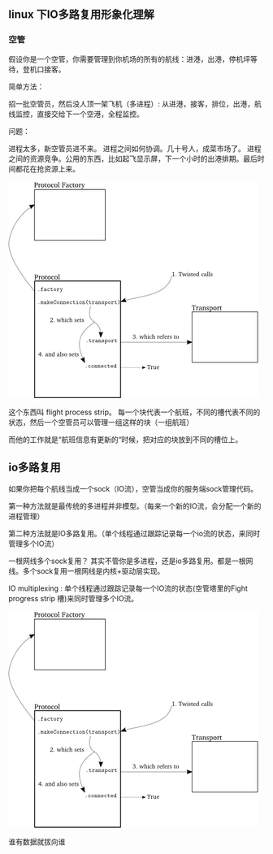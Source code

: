 ## linux 下IO多路复用形象化理解

### 空管

假设你是一个空管，你需要管理到你机场的所有的航线：进港，出港，停机坪等待，登机口接客。

简单方法：  

招一批空管员，然后没人顶一架飞机（多进程）: 从进港，接客，排位，出港，航线监控，直接交给下一个空港，全程监控。

问题：

进程太多，新空管员进不来。
进程之间如何协调。几十号人，成菜市场了。
进程之间的资源竞争。公用的东西，比如起飞显示屏，下一个小时的出港排期。最后时间都花在抢资源上来。


![make transport](https://github.com/tidalmelon/twisted-intro/blob/master/twisted-client-2/transport.png)

这个东西叫 flight process strip。 每一个块代表一个航班，不同的槽代表不同的状态，然后一个空管员可以管理一组这样的块（一组航班）

而他的工作就是“航班信息有更新的“时候，把对应的块放到不同的槽位上。


## io多路复用

如果你把每个航线当成一个sock（IO流），空管当成你的服务端sock管理代码。

第一种方法就是最传统的多进程并非模型。（每来一个新的IO流，会分配一个新的进程管理）

第二种方法就是IO多路复用。（单个线程通过跟踪记录每一个io流的状态，来同时管理多个IO流）

一根网线多个sock复用？ 其实不管你是多进程，还是io多路复用。都是一根网线。多个sock复用一根网线是内核+驱动层实现。


IO multiplexing : 单个线程通过跟踪记录每一个IO流的状态(空管塔里的Fight progress strip 槽)来同时管理多个IO流。


![make transport](https://github.com/tidalmelon/twisted-intro/blob/master/twisted-client-2/transport.png)

谁有数据就拔向谁
